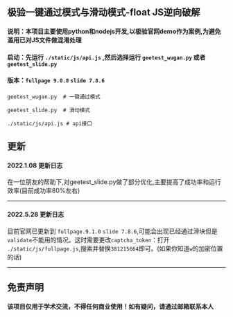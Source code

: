 极验一键通过模式与滑动模式-float JS逆向破解
-
#### 说明：本项目主要使用python和nodejs开发,以极验官网demo作为案例,为避免滥用已对JS文件做混淆处理
#### 启动：先运行 `./static/js/api.js` ,然后选择运行 `geetest_wugan.py` 或者 `geetest_slide.py`
#### 版本：`fullpage 9.0.8` `slide 7.8.6`

    geetest_wugan.py  # 一键通过模式  
       
    geetest_slide.py  # 滑动模式 
    
    ./static/js/api.js # api接口 
  
更新
-
#### 2022.1.08 更新日志  
在一位朋友的帮助下,对geetest_slide.py做了部分优化,主要提高了成功率和运行效率(目前成功率80%左右)  

----
#### 2022.5.28 更新日志
目前官网已更新到 `fullpage.9.1.0` `slide 7.8.6`,可能会出现已经通过滑块但是`validate`不能用的情况。这时需要更改`captcha_token`：打开
`./static/js/fullpage.js`,搜索并替换`381215664`即可。(如果你知道`w`的加密位置的话)  

----

免责声明
-
#### 该项目仅用于学术交流，不得任何商业使用！如有疑问，请通过邮箱联系本人

